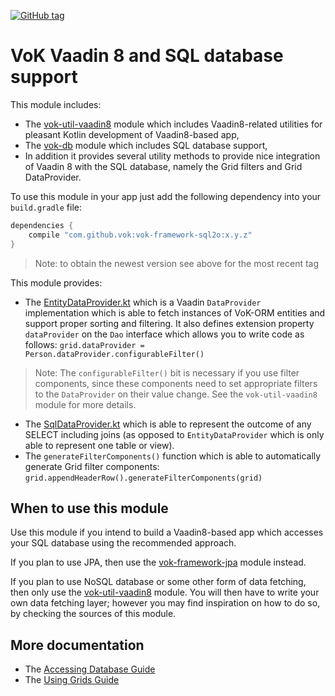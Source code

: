 [![GitHub tag](https://img.shields.io/github/tag/mvysny/vaadin-on-kotlin.svg)](https://github.com/mvysny/vaadin-on-kotlin/tags)

# VoK Vaadin 8 and SQL database support

This module includes:
 
* The [vok-util-vaadin8](../vok-util-vaadin8) module which includes Vaadin8-related
utilities for pleasant Kotlin development of Vaadin8-based app,
* The [vok-db](../vok-db) module which includes SQL database support,
* In addition it provides several
utility methods to provide nice integration of Vaadin 8 with the SQL database, namely the
Grid filters and Grid DataProvider.

To use this module in your app just add the following dependency into your `build.gradle` file:

```groovy
dependencies {
    compile "com.github.vok:vok-framework-sql2o:x.y.z"
}
```

> Note: to obtain the newest version see above for the most recent tag

This module provides:

* The [EntityDataProvider.kt](src/main/kotlin/com/github/vok/framework/sql2o/vaadin/EntityDataProvider.kt)
  which is a Vaadin `DataProvider` implementation which is able to fetch instances of VoK-ORM entities
  and support proper sorting and filtering. It also defines extension property `dataProvider` on the `Dao`
  interface which allows you to write code as follows: `grid.dataProvider = Person.dataProvider.configurableFilter()`

> Note: The `configurableFilter()` bit is necessary if you use filter components, since these components need to set
appropriate filters to the `DataProvider` on their value change. See the `vok-util-vaadin8` module for more details.

* The [SqlDataProvider.kt](src/main/kotlin/com/github/vok/framework/sql2o/vaadin/SqlDataProvider.kt) which
  is able to represent the outcome of any SELECT including joins (as opposed to `EntityDataProvider` which
  is only able to represent one table or view).
* The `generateFilterComponents()` function which is able to automatically generate Grid filter components:
  `grid.appendHeaderRow().generateFilterComponents(grid)`

## When to use this module

Use this module if you intend to build a Vaadin8-based app which accesses your SQL database
using the recommended approach.

If you plan to use JPA, then use the [vok-framework-jpa](../vok-framework-jpa) module instead.

If you plan to use NoSQL database or some other form of data fetching, then only use the
[vok-util-vaadin8](../vok-util-vaadin8) module. You will then have to write your own data fetching
layer; however you may find inspiration on how to do so, by checking the sources of this module.

## More documentation

* The [Accessing Database Guide](http://www.vaadinonkotlin.eu/databases.html)
* The [Using Grids Guide](http://www.vaadinonkotlin.eu/grids.html)
